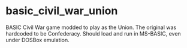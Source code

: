 # basic_civil_war_union
BASIC Civil War game modded to play as the Union. The original was hardcoded to be Confederacy.
Should load and run in MS-BASIC, even under DOSBox emulation.
